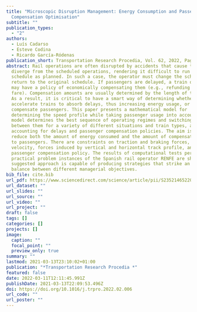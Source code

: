 ```yaml
---
title: "Microscopic Disruption Management: Energy Consumption and Passenger
  Compensation Optimisation"
subtitle: ""
publication_types:
  - "2"
authors:
  - Luís Cadarso
  - Esteve Codina
  - Ricardo García-Ródenas
publication_short: Transportation Research Procedia, Vol. 62, 2022, Pages 43-50
abstract: Rail operations are often disrupted by accidents that cause traffic to
  diverge from the scheduled operations, rendering it difficult to run the
  schedule as planned. In such a case, the operator must change the schedule to
  return to the original schedule. If passengers are delayed, a train operator
  may have a policy of economically compensating them (e.g., refunding ticket
  fare). Compensation amounts are usually determined by the length of the delay.
  As a result, it is critical to have a smart way of determining whether to
  accelerate trains to absorb delays, thus increasing energy usage, or to
  compensate passengers. This paper presents a mathematical model for
  determining the speed profile while taking passenger usage into account. The
  model determines the best sequence of operating regimes and switching points
  between them for a variety of different situations and train types, all while
  accounting for delays and passenger compensation policies. The aim is to
  reduce both the amount of energy consumed and the amount of compensation paid
  to passengers. There are constraints on traction and braking forces, train
  velocity, forces induced by vertical and horizontal track profile, and
  passenger compensation policy. The results of computational tests performed on
  practical problem instances of the Spanish rail operator RENFE are showed. The
  suggested approach is capable of producing strategies that strike an excellent
  balance between different managerial objectives.
bib_file: cite.bib
url_pdf: https://www.sciencedirect.com/science/article/pii/S2352146522001338
url_dataset: ""
url_slides: ""
url_source: ""
url_video: ""
url_project: ""
draft: false
tags: []
categories: []
projects: []
image:
  caption: ""
  focal_point: ""
  preview_only: true
summary: ""
lastmod: 2021-03-13T23:10:02+01:00
publication: "*Transportation Research Procedia *"
featured: false
date: 2022-03-11T12:11:45.991Z
publishDate: 2021-03-13T22:09:53.496Z
doi: https://doi.org/10.1016/j.trpro.2022.02.006
url_code: ""
url_poster: ""
---
```

